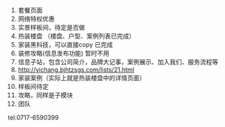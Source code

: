 1. 套餐页面
2. 网络特权优惠
3. 实景样板间，待定是否做
4. 热装楼盘 （楼盘、户型、案例列表已完成）
5. 家装黑科技，可以直接copy  已完成
6. 装修攻略(信息发布功能)  暂时不用
7. 信息子站，包含公司简介，品牌大记事，案例展示、加入我们、服务流程等
8. http://yichang.bjhtzsgs.com/lists/21.html
9. 家装案例（实际上就是热装楼盘中的详情页面）
10. 样板间待定
11. 攻略，同样是子模块
12. 团队




tel:0717-6590399